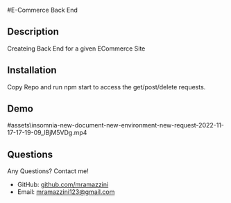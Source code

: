 #E-Commerce Back End

## Description 
Createing Back End for a given ECommerce Site


## Installation

Copy Repo and run npm start to access the get/post/delete requests.

## Demo
#assets\insomnia-new-document-new-environment-new-request-2022-11-17-17-19-09_lBjM5VDg.mp4 

## Questions

Any Questions? Contact me! 

- GitHub: [github.com/mramazzini](#github.com/mramazzini)
- Email: mramazzini123@gmail.com